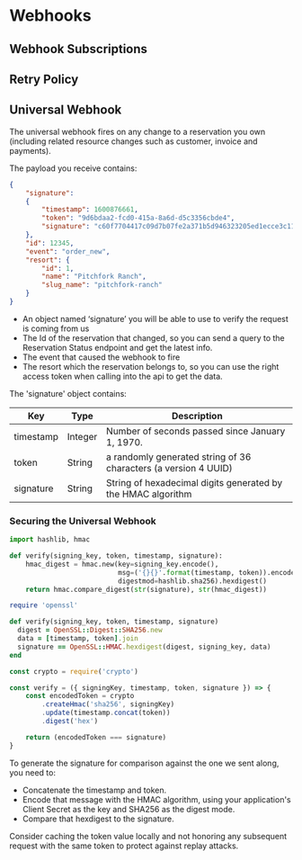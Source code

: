 # Webhooks

## Webhook Subscriptions

## Retry Policy
 
## Universal Webhook

The universal webhook fires on any change to a reservation you own (including related resource changes such as customer, invoice and payments).

The payload you receive contains:

```json
{
    "signature":
    {
        "timestamp": 1600876661,
        "token": "9d6bdaa2-fcd0-415a-8a6d-d5c3356cbde4",
        "signature": "c60f7704417c09d7b07fe2a371b5d946323205ed1ecce3c11af7d546f3c4d510"
    },
    "id": 12345,
    "event": "order_new",
    "resort": {
        "id": 1,
        "name": "Pitchfork Ranch",
        "slug_name": "pitchfork-ranch"
    }
}
```

*   An object named ‘signature’ you will be able to use to verify the request is coming from us
*   The Id of the reservation that changed, so you can send a query to the Reservation Status endpoint and get the latest info.
*   The event that caused the webhook to fire
*   The resort which the reservation belongs to, so you can use the right access token when calling into the api to get the data.

The 'signature' object contains:

Key | Type | Description
--------- | ------- | -----------
timestamp | Integer | Number of seconds passed since January 1, 1970.
token | String | a randomly generated string of 36 characters (a version 4 UUID)
signature | String | String of hexadecimal digits generated by the HMAC algorithm

### Securing the Universal Webhook

```python
import hashlib, hmac

def verify(signing_key, token, timestamp, signature):
    hmac_digest = hmac.new(key=signing_key.encode(),
                           msg=('{}{}'.format(timestamp, token)).encode(),
                           digestmod=hashlib.sha256).hexdigest()
    return hmac.compare_digest(str(signature), str(hmac_digest))
```

```ruby
require 'openssl'

def verify(signing_key, token, timestamp, signature)
  digest = OpenSSL::Digest::SHA256.new
  data = [timestamp, token].join
  signature == OpenSSL::HMAC.hexdigest(digest, signing_key, data)
end
```

```javascript
const crypto = require('crypto')

const verify = ({ signingKey, timestamp, token, signature }) => {
    const encodedToken = crypto
        .createHmac('sha256', signingKey)
        .update(timestamp.concat(token))
        .digest('hex')

    return (encodedToken === signature)
}
```

To generate the signature for comparison against the one we sent along, you need to:

* Concatenate the timestamp and token.
* Encode that message with the HMAC algorithm, using your application's Client Secret as the key and SHA256 as the digest mode.
* Compare that hexdigest to the signature.

Consider caching the token value locally and not honoring any subsequent request with the same token to protect against replay attacks.
